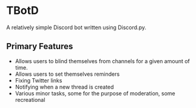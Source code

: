 # TBotD
A relatively simple Discord bot written using Discord.py.

## Primary Features
- Allows users to blind themselves from channels for a given amount of time.
- Allows users to set themselves reminders
- Fixing Twitter links
- Notifying when a new thread is created
- Various minor tasks, some for the purpose of moderation, some recreational
